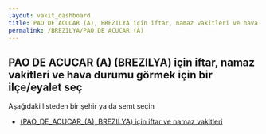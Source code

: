 ```yaml
---
layout: vakit_dashboard
title: PAO DE ACUCAR (A), BREZILYA için iftar, namaz vakitleri ve hava durumu - ilçe/eyalet seç
permalink: /BREZILYA/PAO DE ACUCAR (A)
---
```


## PAO DE ACUCAR (A) (BREZILYA) için iftar, namaz vakitleri ve hava durumu  görmek için bir ilçe/eyalet seç

Aşağıdaki listeden bir şehir ya da semt seçin

* [ (PAO_DE_ACUCAR_(A), BREZILYA) için iftar ve namaz vakitleri](/BREZILYA/PAO_DE_ACUCAR_(A)/)

<script type="text/javascript">
  var GLOBAL_COUNTRY = 'BREZILYA';
  var GLOBAL_CITY = 'PAO DE ACUCAR (A)';
  var GLOBAL_STATE = 'PAO DE ACUCAR (A)';
</script>
